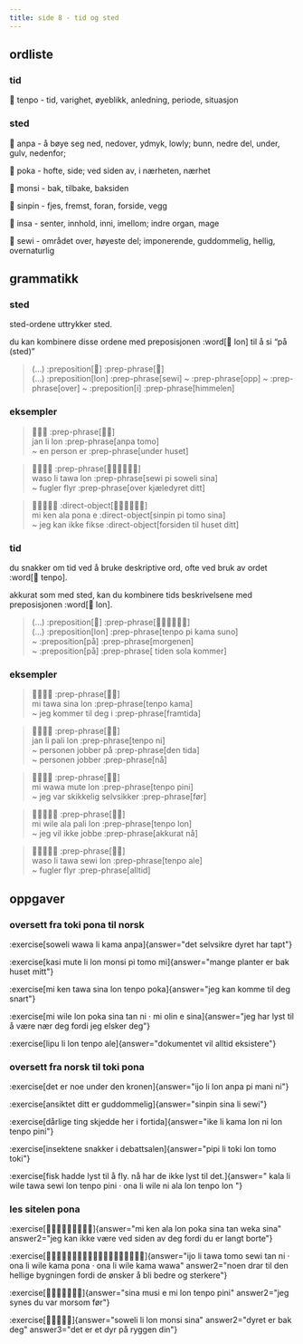 ```yaml
---
title: side 8 - tid og sted 
---
```


## ordliste
### tid

󱥫 tenpo - tid, varighet, øyeblikk, anledning, periode, situasjon

### sted

󱤅 anpa - å bøye seg ned, nedover, ydmyk, lowly; bunn, nedre del, under, gulv, nedenfor;

󱥒 poka - hofte, side; ved siden av, i nærheten, nærhet

󱤸 monsi - bak, tilbake, baksiden

󱥟 sinpin - fjes, fremst, foran, forside, vegg

󱤏 insa - senter, innhold, inni, imellom; indre organ, mage

󱥚 sewi - området over, høyeste del; imponerende, guddommelig, hellig, overnaturlig

## grammatikk
### sted

sted-ordene uttrykker sted.

du kan kombinere disse ordene med preposisjonen :word[󱤬 lon] til å si “på (sted)” 

> (...) :preposition[󱤬] :prep-phrase[󱥚] \
> (...) :preposition[lon] :prep-phrase[sewi]
> ~ :prep-phrase[opp]
> ~ :prep-phrase[over]
> ~ :preposition[i] :prep-phrase[himmelen]

### eksempler

> 󱤑󱤧󱤬 :prep-phrase[󱤅󱥭] \
> jan li lon :prep-phrase[anpa tomo] \
> ~ en person er :prep-phrase[under huset]

> 󱥴󱤧󱥩󱤬 :prep-phrase[󱥚󱥍󱦗󱥢󱥞󱦘] \
> waso li tawa lon :prep-phrase[sewi pi soweli sina] \
> ~ fugler flyr :prep-phrase[over kjæledyret ditt]

> 󱤴󱤘󱤂󱥔󱤉 :direct-object[󱥟󱥍󱦗󱥭󱥞󱦘] \
> mi ken ala pona e :direct-object[sinpin pi tomo sina] \
> ~ jeg kan ikke fikse :direct-object[forsiden til huset ditt]

### tid
du snakker om tid ved å bruke deskriptive ord, ofte ved bruk av ordet :word[󱥫 tenpo].

akkurat som med sted, kan du kombinere tids beskrivelsene med preposisjonen :word[󱤬 lon]. 

> (...) :preposition[󱤬] :prep-phrase[󱥫󱥍󱦗󱤖󱥤󱦘] \
> (...) :preposition[lon] :prep-phrase[tenpo pi kama suno] \
> ~ :preposition[på] :prep-phrase[morgenen] \
> ~ :preposition[på] :prep-phrase[ tiden sola kommer]

### eksempler
> 󱤴󱥩󱥞󱤬 :prep-phrase[󱥫󱤖] \
> mi tawa sina lon :prep-phrase[tenpo kama] \
> ~ jeg kommer til deg i :prep-phrase[framtida]

> 󱤑󱤧󱥉󱤬 :prep-phrase[󱥫󱥁] \
> jan li pali lon :prep-phrase[tenpo ni] \
> ~ personen jobber på :prep-phrase[den tida] \
> ~ personen jobber :prep-phrase[nå]

> 󱤴󱥵󱤼󱤬 :prep-phrase[󱥫󱥐] \
> mi wawa mute lon :prep-phrase[tenpo pini] \
> ~ jeg var skikkelig selvsikker :prep-phrase[før]

> 󱤴󱥷󱤂󱥉󱤬 :prep-phrase[󱥫󱤬] \
> mi wile ala pali lon :prep-phrase[tenpo lon] \
> ~ jeg vil ikke jobbe :prep-phrase[akkurat nå]

> 󱥴󱤧󱥩󱥚󱤬 :prep-phrase[󱥫󱤄] \
> waso li tawa sewi lon :prep-phrase[tenpo ale] \
> ~ fugler flyr :prep-phrase[alltid]

## oppgaver
### oversett fra toki pona til norsk 
:exercise[soweli wawa li kama anpa]{answer="det selvsikre dyret har tapt"}

:exercise[kasi mute li lon monsi pi tomo mi]{answer="mange planter er bak huset mitt"}

:exercise[mi ken tawa sina lon tenpo poka]{answer="jeg kan komme til deg snart"}

:exercise[mi wile lon poka sina tan ni · mi olin e sina]{answer="jeg har lyst til å være nær deg fordi jeg elsker deg"}

:exercise[lipu li lon tenpo ale]{answer="dokumentet vil alltid eksistere"}

### oversett fra norsk til toki pona
:exercise[det er noe under den kronen]{answer="ijo li lon anpa pi mani ni"}

:exercise[ansiktet ditt er guddommelig]{answer="sinpin sina li sewi"}

:exercise[dårlige ting skjedde her i fortida]{answer="ike li kama lon ni lon tenpo pini"}

:exercise[insektene snakker i debattsalen]{answer="pipi li toki lon tomo toki"}

:exercise[fisk hadde lyst til å fly. nå har de ikke lyst til det.]{answer=" kala li wile tawa sewi lon tenpo pini · ona li wile ni ala lon tenpo lon "}

### les sitelen pona
:exercise[󱤴󱤘󱤂󱤬󱥒󱥞󱥧󱥶󱥞]{answer="mi ken ala lon poka sina tan weka sina" answer2="jeg kan ikke være ved siden av deg fordi du er langt borte"}

:exercise[󱤌󱤧󱥩󱥭󱥚󱥧󱥁󱦜󱥆󱤧󱥷󱤖󱥔󱦜󱥆󱤧󱥷󱤖󱥵]{answer="ijo li tawa tomo sewi tan ni · ona li wile kama pona · ona li wile kama wawa" answer2="noen drar til den hellige bygningen fordi de ønsker å bli bedre og sterkere"}

:exercise[󱥞󱤻󱤉󱤴󱤬󱥫󱥐]{answer="sina musi e mi lon tenpo pini" answer2="jeg synes du var morsom før"}

:exercise[󱥢󱤧󱤬󱤸󱥞]{answer="soweli li lon monsi sina" answer2="dyret er bak deg" answer3="det er et dyr på ryggen din"}